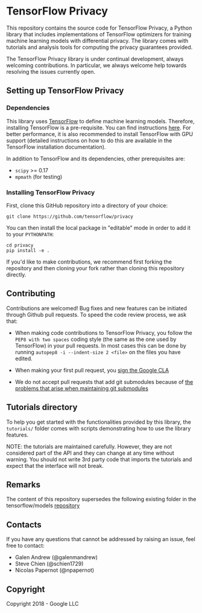 # TensorFlow Privacy

This repository contains the source code for TensorFlow Privacy, a Python
library that includes implementations of TensorFlow optimizers for training
machine learning models with differential privacy. The library comes with
tutorials and analysis tools for computing the privacy guarantees provided.

The TensorFlow Privacy library is under continual development, always welcoming
contributions. In particular, we always welcome help towards resolving the
issues currently open.

## Setting up TensorFlow Privacy

### Dependencies

This library uses [TensorFlow](https://www.tensorflow.org/) to define machine
learning models. Therefore, installing TensorFlow is a pre-requisite. You can
find instructions [here](https://www.tensorflow.org/install/). For better
performance, it is also recommended to install TensorFlow with GPU support
(detailed instructions on how to do this are available in the TensorFlow
installation documentation).

In addition to TensorFlow and its dependencies, other prerequisites are:
  * `scipy` >= 0.17
  * `mpmath` (for testing)

### Installing TensorFlow Privacy

First, clone this GitHub repository into a directory of your choice:

```
git clone https://github.com/tensorflow/privacy
```

You can then install the local package in "editable" mode in order to add it to
your `PYTHONPATH`:

```
cd privacy
pip install -e .
```

If you'd like to make contributions, we recommend first forking the repository
and then cloning your fork rather than cloning this repository directly.

## Contributing

Contributions are welcomed! Bug fixes and new features can be initiated through
Github pull requests. To speed the code review process, we ask that:

*   When making code contributions to TensorFlow Privacy, you follow the `PEP8
    with two spaces` coding style (the same as the one used by TensorFlow) in
    your pull requests. In most cases this can be done by running `autopep8 -i
    --indent-size 2 <file>` on the files you have edited.

*   When making your first pull request, you
    [sign the Google CLA](https://cla.developers.google.com/clas)

*   We do not accept pull requests that add git submodules because of
    [the problems that arise when maintaining git submodules](https://medium.com/@porteneuve/mastering-git-submodules-34c65e940407)

## Tutorials directory

To help you get started with the functionalities provided by this library, the
`tutorials/` folder comes with scripts demonstrating how to use the library
features.

NOTE: the tutorials are maintained carefully. However, they are not considered
part of the API and they can change at any time without warning. You should not
write 3rd party code that imports the tutorials and expect that the interface
will not break.

## Remarks

The content of this repository supersedes the following existing folder in the
tensorflow/models [repository](https://github.com/tensorflow/models/tree/master/research/differential_privacy)
  
## Contacts
  
If you have any questions that cannot be addressed by raising an issue, feel
free to contact: 
  
* Galen Andrew (@galenmandrew)
* Steve Chien (@schien1729)
* Nicolas Papernot (@npapernot)

## Copyright

Copyright 2018 - Google LLC
